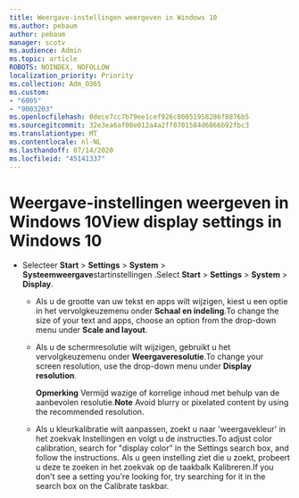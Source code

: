 ```yaml
---
title: Weergave-instellingen weergeven in Windows 10
ms.author: pebaum
author: pebaum
manager: scotv
ms.audience: Admin
ms.topic: article
ROBOTS: NOINDEX, NOFOLLOW
localization_priority: Priority
ms.collection: Adm_O365
ms.custom:
- "6005"
- "9003203"
ms.openlocfilehash: 0dece7cc7b79ee1cef926c80051958286f8876b5
ms.sourcegitcommit: 32e3ea6af00e012a4a2ff0701584d6866b92fbc3
ms.translationtype: MT
ms.contentlocale: nl-NL
ms.lasthandoff: 07/14/2020
ms.locfileid: "45141337"
---
```

# <a name="view-display-settings-in-windows-10"></a><span data-ttu-id="4e072-102">Weergave-instellingen weergeven in Windows 10</span><span class="sxs-lookup"><span data-stu-id="4e072-102">View display settings in Windows 10</span></span>

- <span data-ttu-id="4e072-103">Selecteer **Start**   >  **Settings**   >  **System**  >  **Systeemweergave**startinstellingen .</span><span class="sxs-lookup"><span data-stu-id="4e072-103">Select **Start**  > **Settings**  > **System** > **Display**.</span></span>
    -  <span data-ttu-id="4e072-104">Als u de grootte van uw tekst en apps wilt wijzigen, kiest u een optie in het vervolgkeuzemenu onder **Schaal en indeling**.</span><span class="sxs-lookup"><span data-stu-id="4e072-104">To change the size of your text and apps, choose an option from the drop-down menu under  **Scale and layout**.</span></span>
    - <span data-ttu-id="4e072-105">Als u de schermresolutie wilt wijzigen, gebruikt u het vervolgkeuzemenu onder **Weergaveresolutie**.</span><span class="sxs-lookup"><span data-stu-id="4e072-105">To change your screen resolution, use the drop-down menu under **Display resolution**.</span></span>
     
      <span data-ttu-id="4e072-106">**Opmerking** Vermijd wazige of korrelige inhoud met behulp van de aanbevolen resolutie.</span><span class="sxs-lookup"><span data-stu-id="4e072-106">**Note** Avoid blurry or pixelated content by using the recommended resolution.</span></span>
    - <span data-ttu-id="4e072-107">Als u kleurkalibratie wilt aanpassen, zoekt u naar 'weergavekleur' in het zoekvak Instellingen en volgt u de instructies.</span><span class="sxs-lookup"><span data-stu-id="4e072-107">To adjust color calibration, search for "display color" in the Settings search box, and follow the instructions.</span></span> <span data-ttu-id="4e072-108">Als u geen instelling ziet die u zoekt, probeert u deze te zoeken in het zoekvak op de taakbalk Kalibreren.</span><span class="sxs-lookup"><span data-stu-id="4e072-108">If you don't see a setting you're looking for, try searching for it in the search box on the Calibrate taskbar.</span></span>